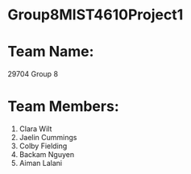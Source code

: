 # Group8MIST4610Project1

# Team Name:
29704 Group 8

# Team Members:
1. Clara Wilt
2. Jaelin Cummings
3. Colby Fielding
4. Backam Nguyen
5. Aiman Lalani
